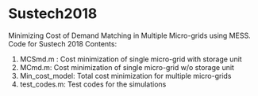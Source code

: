 # Sustech2018
Minimizing Cost of Demand Matching in Multiple Micro-grids using MESS. Code for Sustech 2018
Contents:
1. MCSmd.m : Cost minimization of single micro-grid with storage unit
2. MCmd.m: Cost minimization of single micro-grid w/o storage unit
3. Min_cost_model: Total cost minimization for multiple micro-grids
4. test_codes.m: Test codes for the simulations
